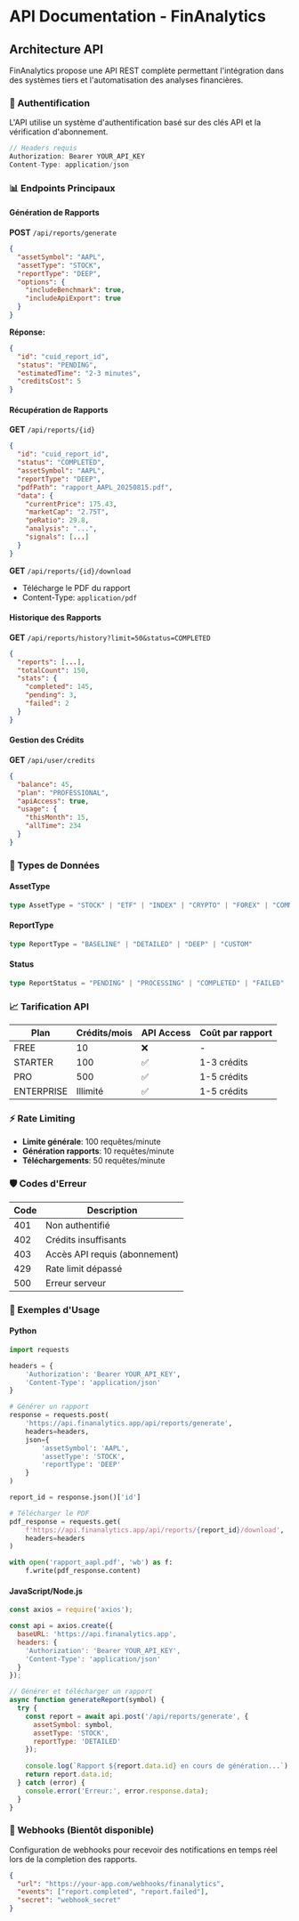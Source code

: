 # API Documentation - FinAnalytics

## Architecture API

FinAnalytics propose une API REST complète permettant l'intégration dans des systèmes tiers et l'automatisation des analyses financières.

### 🔑 Authentification

L'API utilise un système d'authentification basé sur des clés API et la vérification d'abonnement.

```typescript
// Headers requis
Authorization: Bearer YOUR_API_KEY
Content-Type: application/json
```

### 📊 Endpoints Principaux

#### Génération de Rapports

**POST** `/api/reports/generate`
```json
{
  "assetSymbol": "AAPL",
  "assetType": "STOCK", 
  "reportType": "DEEP",
  "options": {
    "includeBenchmark": true,
    "includeApiExport": true
  }
}
```

**Réponse:**
```json
{
  "id": "cuid_report_id",
  "status": "PENDING",
  "estimatedTime": "2-3 minutes",
  "creditsCost": 5
}
```

#### Récupération de Rapports

**GET** `/api/reports/{id}`
```json
{
  "id": "cuid_report_id",
  "status": "COMPLETED",
  "assetSymbol": "AAPL",
  "reportType": "DEEP",
  "pdfPath": "rapport_AAPL_20250815.pdf",
  "data": {
    "currentPrice": 175.43,
    "marketCap": "2.75T",
    "peRatio": 29.8,
    "analysis": "...",
    "signals": [...]
  }
}
```

**GET** `/api/reports/{id}/download`
- Télécharge le PDF du rapport
- Content-Type: `application/pdf`

#### Historique des Rapports

**GET** `/api/reports/history?limit=50&status=COMPLETED`
```json
{
  "reports": [...],
  "totalCount": 150,
  "stats": {
    "completed": 145,
    "pending": 3,
    "failed": 2
  }
}
```

#### Gestion des Crédits

**GET** `/api/user/credits`
```json
{
  "balance": 45,
  "plan": "PROFESSIONAL",
  "apiAccess": true,
  "usage": {
    "thisMonth": 15,
    "allTime": 234
  }
}
```

### 🔧 Types de Données

#### AssetType
```typescript
type AssetType = "STOCK" | "ETF" | "INDEX" | "CRYPTO" | "FOREX" | "COMMODITY"
```

#### ReportType
```typescript
type ReportType = "BASELINE" | "DETAILED" | "DEEP" | "CUSTOM"
```

#### Status
```typescript
type ReportStatus = "PENDING" | "PROCESSING" | "COMPLETED" | "FAILED"
```

### 📈 Tarification API

| Plan | Crédits/mois | API Access | Coût par rapport |
|------|-------------|-------------|------------------|
| FREE | 10 | ❌ | - |
| STARTER | 100 | ✅ | 1-3 crédits |
| PRO | 500 | ✅ | 1-5 crédits |
| ENTERPRISE | Illimité | ✅ | 1-5 crédits |

### ⚡ Rate Limiting

- **Limite générale**: 100 requêtes/minute
- **Génération rapports**: 10 requêtes/minute
- **Téléchargements**: 50 requêtes/minute

### 🛡️ Codes d'Erreur

| Code | Description |
|------|-------------|
| 401 | Non authentifié |
| 402 | Crédits insuffisants |
| 403 | Accès API requis (abonnement) |
| 429 | Rate limit dépassé |
| 500 | Erreur serveur |

### 📝 Exemples d'Usage

#### Python
```python
import requests

headers = {
    'Authorization': 'Bearer YOUR_API_KEY',
    'Content-Type': 'application/json'
}

# Générer un rapport
response = requests.post(
    'https://api.finanalytics.app/api/reports/generate',
    headers=headers,
    json={
        'assetSymbol': 'AAPL',
        'assetType': 'STOCK',
        'reportType': 'DEEP'
    }
)

report_id = response.json()['id']

# Télécharger le PDF
pdf_response = requests.get(
    f'https://api.finanalytics.app/api/reports/{report_id}/download',
    headers=headers
)

with open('rapport_aapl.pdf', 'wb') as f:
    f.write(pdf_response.content)
```

#### JavaScript/Node.js
```javascript
const axios = require('axios');

const api = axios.create({
  baseURL: 'https://api.finanalytics.app',
  headers: {
    'Authorization': 'Bearer YOUR_API_KEY',
    'Content-Type': 'application/json'
  }
});

// Générer et télécharger un rapport
async function generateReport(symbol) {
  try {
    const report = await api.post('/api/reports/generate', {
      assetSymbol: symbol,
      assetType: 'STOCK',
      reportType: 'DETAILED'
    });
    
    console.log(`Rapport ${report.data.id} en cours de génération...`);
    return report.data.id;
  } catch (error) {
    console.error('Erreur:', error.response.data);
  }
}
```

### 🔄 Webhooks (Bientôt disponible)

Configuration de webhooks pour recevoir des notifications en temps réel lors de la completion des rapports.

```json
{
  "url": "https://your-app.com/webhooks/finanalytics",
  "events": ["report.completed", "report.failed"],
  "secret": "webhook_secret"
}
```
